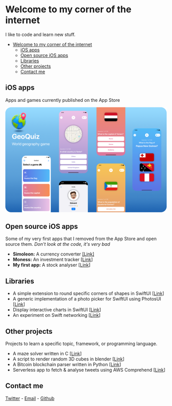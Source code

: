 # Welcome to my corner of the internet

I like to code and learn new stuff.

- [Welcome to my corner of the internet](#welcome-to-my-corner-of-the-internet)
  - [iOS apps](#ios-apps)
  - [Open source iOS apps](#open-source-ios-apps)
  - [Libraries](#libraries)
  - [Other projects](#other-projects)
  - [Contact me](#contact-me)

## iOS apps

Apps and games currently published on the App Store

![GeoQuiz](images/geoquiz_promo.png)

## Open source iOS apps

Some of my very first apps that I removed from the App Store and open source them. *Don't look at the code, it's very bad*

- **Simoleon:** A currency converter [[Link]](https://github.com/denniscmartin/simoleon)
- **Moness:** An investment tracker [[Link](https://github.com/denniscmartin/moness)]
- **My first app:** A stock analyser [[Link](https://github.com/denniscmartin/lazybear)]

## Libraries

- A simple extension to round specific corners of shapes in SwiftUI [[Link](https://github.com/denniscmartin/dt-roundedcorners)]
- A generic implementation of a photo picker for SwiftUI using PhotosUI [[Link](https://github.com/denniscmartin/dt-photopicker)]
- Display interactive charts in SwiftUI [[Link](https://github.com/denniscmartin/stock-charts)]
- An experiment on Swift networking [[Link](https://github.com/denniscmartin/bazooka)]

## Other projects

Projects to learn a specific topic, framework, or programming language.

- A maze solver written in C [[Link](https://github.com/denniscmartin/maze-solver)]
- A script to render random 3D cubes in blender [[Link](https://github.com/denniscmartin/the-cube-project)]
- A Bitcoin blockchain parser written in Python [[Link](https://github.com/denniscmartin/bitcaviar-plus)]
- Serverless app to fetch & analyse tweets using AWS Comprehend [[Link](https://github.com/denniscmartin/tweet-analysis)]

## Contact me

[Twitter](https://twitter.com/dennistech_) - [Email](mailto:dmartin@dennistech.io) - [Github](https://github.com/denniscmartin)
